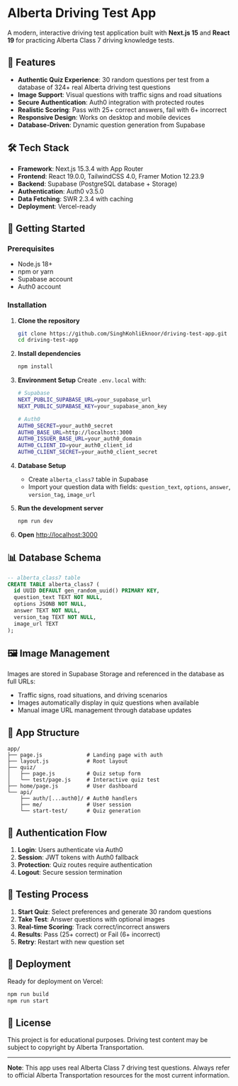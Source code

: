 # Alberta Driving Test App

A modern, interactive driving test application built with **Next.js 15** and **React 19** for practicing Alberta Class 7 driving knowledge tests.

## 🚗 Features

- **Authentic Quiz Experience**: 30 random questions per test from a database of 324+ real Alberta driving test questions
- **Image Support**: Visual questions with traffic signs and road situations
- **Secure Authentication**: Auth0 integration with protected routes
- **Realistic Scoring**: Pass with 25+ correct answers, fail with 6+ incorrect
- **Responsive Design**: Works on desktop and mobile devices
- **Database-Driven**: Dynamic question generation from Supabase

## 🛠 Tech Stack

- **Framework**: Next.js 15.3.4 with App Router
- **Frontend**: React 19.0.0, TailwindCSS 4.0, Framer Motion 12.23.9
- **Backend**: Supabase (PostgreSQL database + Storage)
- **Authentication**: Auth0 v3.5.0
- **Data Fetching**: SWR 2.3.4 with caching
- **Deployment**: Vercel-ready

## 🚀 Getting Started

### Prerequisites

- Node.js 18+
- npm or yarn
- Supabase account
- Auth0 account

### Installation

1. **Clone the repository**

   ```bash
   git clone https://github.com/SinghKohliEknoor/driving-test-app.git
   cd driving-test-app
   ```

2. **Install dependencies**

   ```bash
   npm install
   ```

3. **Environment Setup**
   Create `.env.local` with:

   ```bash
   # Supabase
   NEXT_PUBLIC_SUPABASE_URL=your_supabase_url
   NEXT_PUBLIC_SUPABASE_KEY=your_supabase_anon_key

   # Auth0
   AUTH0_SECRET=your_auth0_secret
   AUTH0_BASE_URL=http://localhost:3000
   AUTH0_ISSUER_BASE_URL=your_auth0_domain
   AUTH0_CLIENT_ID=your_auth0_client_id
   AUTH0_CLIENT_SECRET=your_auth0_client_secret
   ```

4. **Database Setup**

   - Create `alberta_class7` table in Supabase
   - Import your question data with fields: `question_text`, `options`, `answer`, `version_tag`, `image_url`

5. **Run the development server**

   ```bash
   npm run dev
   ```

6. **Open** [http://localhost:3000](http://localhost:3000)

## 📊 Database Schema

```sql
-- alberta_class7 table
CREATE TABLE alberta_class7 (
  id UUID DEFAULT gen_random_uuid() PRIMARY KEY,
  question_text TEXT NOT NULL,
  options JSONB NOT NULL,
  answer TEXT NOT NULL,
  version_tag TEXT NOT NULL,
  image_url TEXT
);
```

## 🖼 Image Management

Images are stored in Supabase Storage and referenced in the database as full URLs:

- Traffic signs, road situations, and driving scenarios
- Images automatically display in quiz questions when available
- Manual image URL management through database updates

## 📱 App Structure

```
app/
├── page.js              # Landing page with auth
├── layout.js            # Root layout
├── quiz/
│   ├── page.js          # Quiz setup form
│   └── test/page.js     # Interactive quiz test
├── home/page.js         # User dashboard
└── api/
    ├── auth/[...auth0]/ # Auth0 handlers
    ├── me/              # User session
    └── start-test/      # Quiz generation
```

## 🔐 Authentication Flow

1. **Login**: Users authenticate via Auth0
2. **Session**: JWT tokens with Auth0 fallback
3. **Protection**: Quiz routes require authentication
4. **Logout**: Secure session termination

## 🧪 Testing Process

1. **Start Quiz**: Select preferences and generate 30 random questions
2. **Take Test**: Answer questions with optional images
3. **Real-time Scoring**: Track correct/incorrect answers
4. **Results**: Pass (25+ correct) or Fail (6+ incorrect)
5. **Retry**: Restart with new question set

## 🚀 Deployment

Ready for deployment on Vercel:

```bash
npm run build
npm run start
```

## 📄 License

This project is for educational purposes. Driving test content may be subject to copyright by Alberta Transportation.

---

**Note**: This app uses real Alberta Class 7 driving test questions. Always refer to official Alberta Transportation resources for the most current information.
